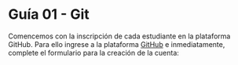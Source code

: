 # Guía 01 - Git

Comencemos con la inscripción de cada estudiante en la plataforma GitHub. Para ello ingrese a la plataforma [GitHub](https://github.com/) e
inmediatamente, complete el formulario para la creación de la cuenta:
